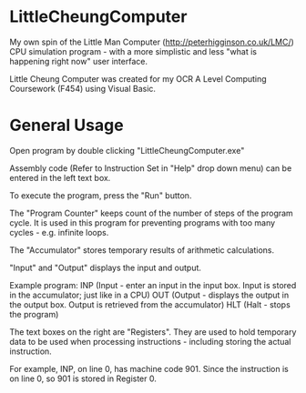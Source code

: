 # LittleCheungComputer
My own spin of the Little Man Computer (http://peterhigginson.co.uk/LMC/) CPU simulation program - with a more simplistic and less "what is happening right now" user interface.

Little Cheung Computer was created for my OCR A Level Computing Coursework (F454) using Visual Basic. 

General Usage
=============
Open program by double clicking "LittleCheungComputer.exe"

Assembly code (Refer to Instruction Set in "Help" drop down menu) can be entered in the left text box.

To execute the program, press the "Run" button.

The "Program Counter" keeps count of the number of steps of the program cycle. It is used in this program for preventing programs with too many cycles - e.g. infinite loops.

The "Accumulator" stores temporary results of arithmetic calculations.

"Input" and "Output" displays the input and output.


Example program:
	INP 
(Input - enter an input in the input box. Input is stored in the accumulator; just like in a CPU)
	OUT 
(Output - displays the output in the output box. Output is retrieved from the accumulator)
	HLT 
(Halt - stops the program)


The text boxes on the right are "Registers". They are used to hold temporary data to be used when processing instructions - including storing the actual instruction. 

For example, INP, on line 0, has machine code 901. Since the instruction is on line 0, so 901 is stored in Register 0.






